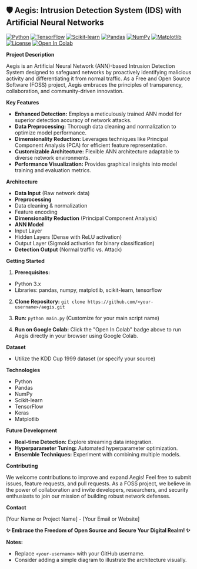 ## 🛡️ Aegis: Intrusion Detection System (IDS) with Artificial Neural Networks

[![Python](https://img.shields.io/badge/Python-3.7%2B-brightgreen.svg)](https://www.python.org/)
[![TensorFlow](https://img.shields.io/badge/TensorFlow-2.4.1-FF6F00.svg)](https://www.tensorflow.org/)
[![Scikit-learn](https://img.shields.io/badge/Scikit--learn-0.24.1-F7931E.svg)](https://scikit-learn.org/)
[![Pandas](https://img.shields.io/badge/Pandas-1.2.4-150458.svg)](https://pandas.pydata.org/)
[![NumPy](https://img.shields.io/badge/NumPy-1.20.2-013243.svg)](https://numpy.org/)
[![Matplotlib](https://img.shields.io/badge/Matplotlib-3.4.2-brightgreen.svg)](https://matplotlib.org/)
[![License](https://img.shields.io/badge/License-GPL%20v3-blue.svg)](https://www.gnu.org/licenses/gpl-3.0)
[![Open In Colab](https://colab.research.google.com/assets/colab-badge.svg)](https://colab.research.google.com/github/thisisarnabdas/aegis/blob/main/aegis.ipynb)

**Project Description**

Aegis is an Artificial Neural Network (ANN)-based Intrusion Detection System designed to safeguard networks by proactively identifying malicious activity and differentiating it from normal traffic. As a Free and Open Source Software (FOSS) project, Aegis embraces the principles of transparency, collaboration, and community-driven innovation.

**Key Features**

- **Enhanced Detection:** Employs a meticulously trained ANN model for superior detection accuracy of network attacks.
- **Data Preprocessing:** Thorough data cleaning and normalization to optimize model performance.
- **Dimensionality Reduction:** Leverages techniques like Principal Component Analysis (PCA) for efficient feature representation.
- **Customizable Architecture:** Flexible ANN architecture adaptable to diverse network environments.
- **Performance Visualization:** Provides graphical insights into model training and evaluation metrics.

**Architecture**

- **Data Input** (Raw network data)
- **Preprocessing**
 - Data cleaning & normalization
 - Feature encoding
- **Dimensionality Reduction** (Principal Component Analysis)
- **ANN Model**
 - Input Layer
 - Hidden Layers (Dense with ReLU activation)
 - Output Layer (Sigmoid activation for binary classification)
- **Detection Output** (Normal traffic vs. Attack)

**Getting Started**

1. **Prerequisites:**
  - Python 3.x
  - Libraries: pandas, numpy, matplotlib, scikit-learn, tensorflow

2. **Clone Repository:** `git clone https://github.com/<your-username>/aegis.git`

3. **Run:** `python main.py` (Customize for your main script name)

4. **Run on Google Colab:** Click the "Open In Colab" badge above to run Aegis directly in your browser using Google Colab.

**Dataset**

- Utilize the KDD Cup 1999 dataset (or specify your source)

**Technologies**

- Python
- Pandas
- NumPy
- Scikit-learn
- TensorFlow
- Keras
- Matplotlib

**Future Development**

- **Real-time Detection:** Explore streaming data integration.
- **Hyperparameter Tuning:** Automated hyperparameter optimization.
- **Ensemble Techniques:** Experiment with combining multiple models.

**Contributing**

We welcome contributions to improve and expand Aegis! Feel free to submit issues, feature requests, and pull requests. As a FOSS project, we believe in the power of collaboration and invite developers, researchers, and security enthusiasts to join our mission of building robust network defenses.

**Contact**

[Your Name or Project Name] - [Your Email or Website]

**✨ Embrace the Freedom of Open Source and Secure Your Digital Realm! ✨**

**Notes:**

- Replace `<your-username>` with your GitHub username.
- Consider adding a simple diagram to illustrate the architecture visually.
